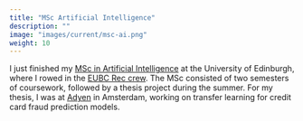 ```yaml
---
title: "MSc Artificial Intelligence"
description: ""
image: "images/current/msc-ai.png"
weight: 10
---
```


I just finished my [MSc in Artificial Intelligence](https://www.ed.ac.uk/studying/postgraduate/degrees?id=107&r=site/view) at the University of Edinburgh, where I rowed in the [EUBC Rec crew](http://www.edinburghrowing.co.uk/).
The MSc consisted of two semesters of coursework, followed by a thesis project during the summer.
For my thesis, I was at [Adyen](https://adyen.com) in Amsterdam, working on transfer learning for credit card fraud prediction models.
